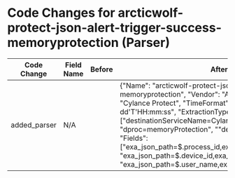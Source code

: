 # Code Changes for arcticwolf-protect-json-alert-trigger-success-memoryprotection (Parser)

| Code Change | Field Name | Before | After |
|-------------|------------|--------|-------|
| added_parser | N/A |  | {"Name": "arcticwolf-protect-json-alert-trigger-success-memoryprotection", "Vendor": "Arctic Wolf", "Product": "Cylance Protect", "TimeFormat": "yyyy-MM-dd'T'HH:mm:ss", "ExtractionType": "json", "Conditions": ["destinationServiceName=Cylance Protect", "dproc=memoryProtection", "\"device_id\":", "event_id\":\""], "Fields": ["exa_json_path=$.process_id,exa_field_name=process_id", "exa_json_path=$.device_id,exa_field_name=device_id", "exa_json_path=$.user_name,exa_regex=(null|-|SYSTEM|({user}[\w\.\-\!\#\^\~]{1,40}\$?))", "exa_json_path=$.created,exa_field_name=time", "exa_json_path=$.agent_event_id,exa_field_name=alert_id", "exa_json_path=$.groups,exa_field_name=group_name", "exa_json_path=$.sid,exa_field_name=user_sid", "exa_json_path=$.image_name,exa_regex=({file_path}({file_dir}[^\"]*[\\\/]+)({file_name}[^\\\/\"]+?(\.(?!(_|-|\{))({file_ext}[^\\\.\s\"]+))?))(\"|$)", "exa_json_path=$.action,exa_field_name=action", "exa_json_path=$.device_image_file_event_id,exa_field_name=device_id", "exa_json_path=$.file_hash_id,exa_field_name=hash_sha256"], "ParserVersion": "v1.0.0"} |